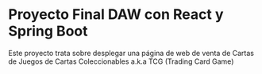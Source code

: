 # Proyecto Final DAW con React y Spring Boot
Este proyecto trata sobre desplegar una página de web de venta de Cartas de Juegos de Cartas Coleccionables a.k.a TCG (Trading Card Game)


